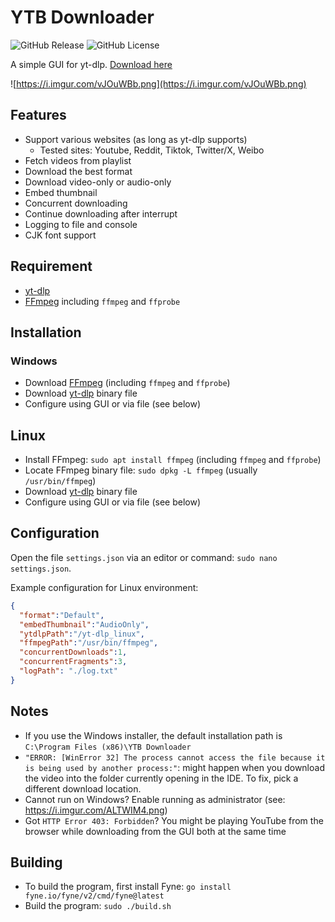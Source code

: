 # YTB Downloader

![GitHub Release](https://img.shields.io/github/v/release/anhcraft/ytb-downloader)
![GitHub License](https://img.shields.io/github/license/anhcraft/ytb-downloader)


A simple GUI for yt-dlp. [Download here](https://github.com/anhcraft/ytb-downloader/releases)

![https://i.imgur.com/vJOuWBb.png](https://i.imgur.com/vJOuWBb.png)

## Features
- Support various websites (as long as yt-dlp supports)
  - Tested sites: Youtube, Reddit, Tiktok, Twitter/X, Weibo
- Fetch videos from playlist
- Download the best format
- Download video-only or audio-only
- Embed thumbnail
- Concurrent downloading
- Continue downloading after interrupt
- Logging to file and console
- CJK font support

## Requirement
- [yt-dlp](https://github.com/yt-dlp/yt-dlp)
- [FFmpeg](https://ffmpeg.org/) including `ffmpeg` and `ffprobe`

## Installation
### Windows
- Download [FFmpeg](https://ffmpeg.org/) (including `ffmpeg` and `ffprobe`)
- Download [yt-dlp](https://github.com/yt-dlp/yt-dlp) binary file
- Configure using GUI or via file (see below)

## Linux
- Install FFmpeg: `sudo apt install ffmpeg` (including `ffmpeg` and `ffprobe`)
- Locate FFmpeg binary file: `sudo dpkg -L ffmpeg` (usually `/usr/bin/ffmpeg`)
- Download [yt-dlp](https://github.com/yt-dlp/yt-dlp) binary file
- Configure using GUI or via file (see below)

## Configuration
Open the file `settings.json` via an editor or command: `sudo nano settings.json`.

Example configuration for Linux environment:
```json
{
  "format":"Default",
  "embedThumbnail":"AudioOnly",
  "ytdlpPath":"/yt-dlp_linux",
  "ffmpegPath":"/usr/bin/ffmpeg",
  "concurrentDownloads":1,
  "concurrentFragments":3,
  "logPath": "./log.txt"
}
```

## Notes
- If you use the Windows installer, the default installation path is `C:\Program Files (x86)\YTB Downloader`
- `"ERROR: [WinError 32] The process cannot access the file because it is being used by another process:"`: might happen when you download the video into the folder currently opening in the IDE. To fix, pick a different download location.
- Cannot run on Windows? Enable running as administrator (see: https://i.imgur.com/ALTWIM4.png)
- Got `HTTP Error 403: Forbidden`? You might be playing YouTube from the browser while downloading from the GUI both at the same time

## Building
- To build the program, first install Fyne: `go install fyne.io/fyne/v2/cmd/fyne@latest`
- Build the program: `sudo ./build.sh`
